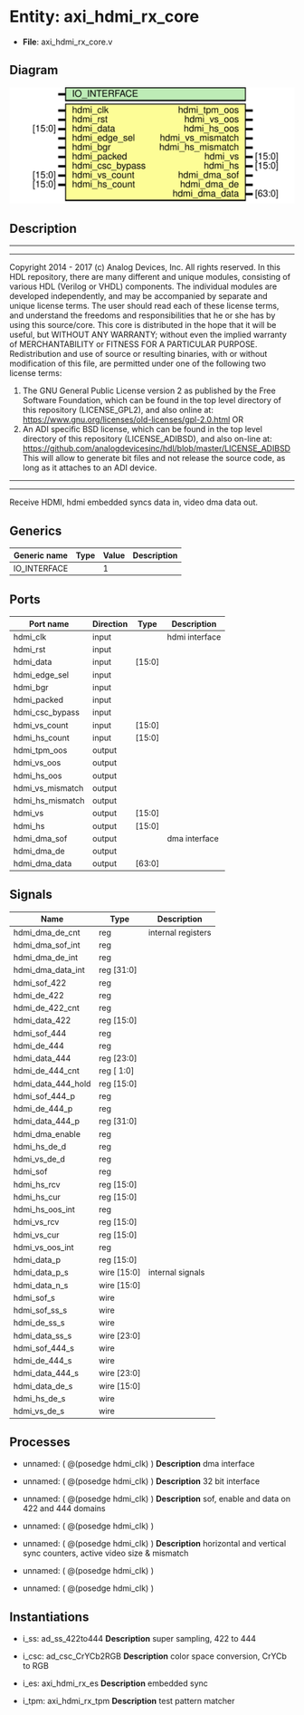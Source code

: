 # Entity: axi_hdmi_rx_core

- **File**: axi_hdmi_rx_core.v
## Diagram

![Diagram](axi_hdmi_rx_core.svg "Diagram")
## Description

***************************************************************************
 ***************************************************************************
 Copyright 2014 - 2017 (c) Analog Devices, Inc. All rights reserved.
 In this HDL repository, there are many different and unique modules, consisting
 of various HDL (Verilog or VHDL) components. The individual modules are
 developed independently, and may be accompanied by separate and unique license
 terms.
 The user should read each of these license terms, and understand the
 freedoms and responsibilities that he or she has by using this source/core.
 This core is distributed in the hope that it will be useful, but WITHOUT ANY
 WARRANTY; without even the implied warranty of MERCHANTABILITY or FITNESS FOR
 A PARTICULAR PURPOSE.
 Redistribution and use of source or resulting binaries, with or without modification
 of this file, are permitted under one of the following two license terms:
   1. The GNU General Public License version 2 as published by the
      Free Software Foundation, which can be found in the top level directory
      of this repository (LICENSE_GPL2), and also online at:
      <https://www.gnu.org/licenses/old-licenses/gpl-2.0.html>
 OR
   2. An ADI specific BSD license, which can be found in the top level directory
      of this repository (LICENSE_ADIBSD), and also on-line at:
      https://github.com/analogdevicesinc/hdl/blob/master/LICENSE_ADIBSD
      This will allow to generate bit files and not release the source code,
      as long as it attaches to an ADI device.
 ***************************************************************************
 ***************************************************************************
 Receive HDMI, hdmi embedded syncs data in, video dma data out.
 
## Generics

| Generic name | Type | Value | Description |
| ------------ | ---- | ----- | ----------- |
| IO_INTERFACE |      | 1     |             |
## Ports

| Port name        | Direction | Type   | Description    |
| ---------------- | --------- | ------ | -------------- |
| hdmi_clk         | input     |        | hdmi interface |
| hdmi_rst         | input     |        |                |
| hdmi_data        | input     | [15:0] |                |
| hdmi_edge_sel    | input     |        |                |
| hdmi_bgr         | input     |        |                |
| hdmi_packed      | input     |        |                |
| hdmi_csc_bypass  | input     |        |                |
| hdmi_vs_count    | input     | [15:0] |                |
| hdmi_hs_count    | input     | [15:0] |                |
| hdmi_tpm_oos     | output    |        |                |
| hdmi_vs_oos      | output    |        |                |
| hdmi_hs_oos      | output    |        |                |
| hdmi_vs_mismatch | output    |        |                |
| hdmi_hs_mismatch | output    |        |                |
| hdmi_vs          | output    | [15:0] |                |
| hdmi_hs          | output    | [15:0] |                |
| hdmi_dma_sof     | output    |        | dma interface  |
| hdmi_dma_de      | output    |        |                |
| hdmi_dma_data    | output    | [63:0] |                |
## Signals

| Name               | Type               | Description         |
| ------------------ | ------------------ | ------------------- |
| hdmi_dma_de_cnt    | reg                | internal registers  |
| hdmi_dma_sof_int   | reg                |                     |
| hdmi_dma_de_int    | reg                |                     |
| hdmi_dma_data_int  | reg         [31:0] |                     |
| hdmi_sof_422       | reg                |                     |
| hdmi_de_422        | reg                |                     |
| hdmi_de_422_cnt    | reg                |                     |
| hdmi_data_422      | reg         [15:0] |                     |
| hdmi_sof_444       | reg                |                     |
| hdmi_de_444        | reg                |                     |
| hdmi_data_444      | reg         [23:0] |                     |
| hdmi_de_444_cnt    | reg         [ 1:0] |                     |
| hdmi_data_444_hold | reg         [15:0] |                     |
| hdmi_sof_444_p     | reg                |                     |
| hdmi_de_444_p      | reg                |                     |
| hdmi_data_444_p    | reg         [31:0] |                     |
| hdmi_dma_enable    | reg                |                     |
| hdmi_hs_de_d       | reg                |                     |
| hdmi_vs_de_d       | reg                |                     |
| hdmi_sof           | reg                |                     |
| hdmi_hs_rcv        | reg         [15:0] |                     |
| hdmi_hs_cur        | reg         [15:0] |                     |
| hdmi_hs_oos_int    | reg                |                     |
| hdmi_vs_rcv        | reg         [15:0] |                     |
| hdmi_vs_cur        | reg         [15:0] |                     |
| hdmi_vs_oos_int    | reg                |                     |
| hdmi_data_p        | reg         [15:0] |                     |
| hdmi_data_p_s      | wire [15:0]        | internal signals    |
| hdmi_data_n_s      | wire [15:0]        |                     |
| hdmi_sof_s         | wire               |                     |
| hdmi_sof_ss_s      | wire               |                     |
| hdmi_de_ss_s       | wire               |                     |
| hdmi_data_ss_s     | wire [23:0]        |                     |
| hdmi_sof_444_s     | wire               |                     |
| hdmi_de_444_s      | wire               |                     |
| hdmi_data_444_s    | wire [23:0]        |                     |
| hdmi_data_de_s     | wire [15:0]        |                     |
| hdmi_hs_de_s       | wire               |                     |
| hdmi_vs_de_s       | wire               |                     |
## Processes
- unnamed: ( @(posedge hdmi_clk) )
**Description**
dma interface

- unnamed: ( @(posedge hdmi_clk) )
**Description**
32 bit interface

- unnamed: ( @(posedge hdmi_clk) )
**Description**
sof, enable and data on 422 and 444 domains

- unnamed: ( @(posedge hdmi_clk) )
- unnamed: ( @(posedge hdmi_clk) )
**Description**
horizontal and vertical sync counters, active video size & mismatch

- unnamed: ( @(posedge hdmi_clk) )
- unnamed: ( @(posedge hdmi_clk) )
## Instantiations

- i_ss: ad_ss_422to444
**Description**
super sampling, 422 to 444

- i_csc: ad_csc_CrYCb2RGB
**Description**
color space conversion, CrYCb to RGB

- i_es: axi_hdmi_rx_es
**Description**
embedded sync

- i_tpm: axi_hdmi_rx_tpm
**Description**
test pattern matcher

